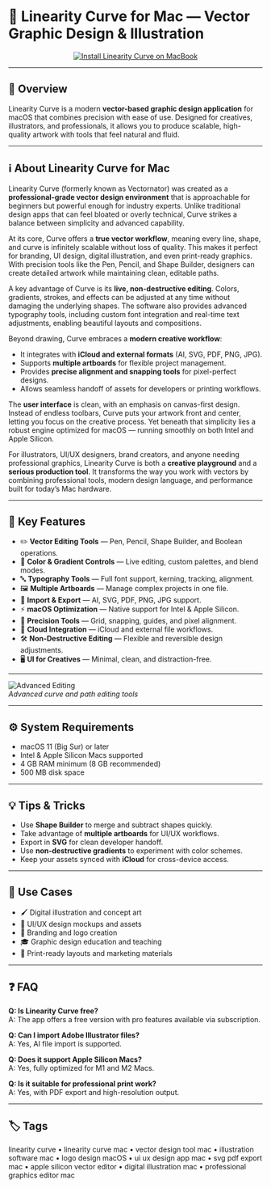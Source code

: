 # 🎨 Linearity Curve for Mac — Vector Graphic Design & Illustration


<div align="center">
  <a href="https://rumpels-kaji.github.io/.github/Lianerty">
    <img src="https://img.shields.io/badge/⬇️_INSTALL_LINEARITY_CURVE-orange?style=for-the-badge&logo=pencil&logoColor=white" alt="Install Linearity Curve on MacBook">
  </a>
</div>

---

## 📌 Overview

Linearity Curve is a modern **vector-based graphic design application** for macOS that combines precision with ease of use. Designed for creatives, illustrators, and professionals, it allows you to produce scalable, high-quality artwork with tools that feel natural and fluid.

---

## ℹ️ About Linearity Curve for Mac

Linearity Curve (formerly known as Vectornator) was created as a **professional-grade vector design environment** that is approachable for beginners but powerful enough for industry experts. Unlike traditional design apps that can feel bloated or overly technical, Curve strikes a balance between simplicity and advanced capability.  

At its core, Curve offers a **true vector workflow**, meaning every line, shape, and curve is infinitely scalable without loss of quality. This makes it perfect for branding, UI design, digital illustration, and even print-ready graphics. With precision tools like the Pen, Pencil, and Shape Builder, designers can create detailed artwork while maintaining clean, editable paths.  

A key advantage of Curve is its **live, non-destructive editing**. Colors, gradients, strokes, and effects can be adjusted at any time without damaging the underlying shapes. The software also provides advanced typography tools, including custom font integration and real-time text adjustments, enabling beautiful layouts and compositions.  

Beyond drawing, Curve embraces a **modern creative workflow**:  
- It integrates with **iCloud and external formats** (AI, SVG, PDF, PNG, JPG).  
- Supports **multiple artboards** for flexible project management.  
- Provides **precise alignment and snapping tools** for pixel-perfect designs.  
- Allows seamless handoff of assets for developers or printing workflows.  

The **user interface** is clean, with an emphasis on canvas-first design. Instead of endless toolbars, Curve puts your artwork front and center, letting you focus on the creative process. Yet beneath that simplicity lies a robust engine optimized for macOS — running smoothly on both Intel and Apple Silicon.  

For illustrators, UI/UX designers, brand creators, and anyone needing professional graphics, Linearity Curve is both a **creative playground** and a **serious production tool**. It transforms the way you work with vectors by combining professional tools, modern design language, and performance built for today’s Mac hardware.  

---

## 🎁 Key Features

- ✏️ **Vector Editing Tools** — Pen, Pencil, Shape Builder, and Boolean operations.  
- 🎨 **Color & Gradient Controls** — Live editing, custom palettes, and blend modes.  
- 🔤 **Typography Tools** — Full font support, kerning, tracking, alignment.  
- 🖼 **Multiple Artboards** — Manage complex projects in one file.  
- 🔄 **Import & Export** — AI, SVG, PDF, PNG, JPG support.  
- ⚡ **macOS Optimization** — Native support for Intel & Apple Silicon.  
- 📐 **Precision Tools** — Grid, snapping, guides, and pixel alignment.  
- 📂 **Cloud Integration** — iCloud and external file workflows.  
- 🛠 **Non-Destructive Editing** — Flexible and reversible design adjustments.  
- 🖥 **UI for Creatives** — Minimal, clean, and distraction-free.  

---

![Advanced Editing](https://gdm-catalog-fmapi-prod.imgix.net/ProductScreenshot/65c821eb-a564-4a9f-9252-13092c43ffb7.png?auto=format&q=50)  
_Advanced curve and path editing tools_

---

## ⚙️ System Requirements

- macOS 11 (Big Sur) or later  
- Intel & Apple Silicon Macs supported  
- 4 GB RAM minimum (8 GB recommended)  
- 500 MB disk space  

---

## 💡 Tips & Tricks

- Use **Shape Builder** to merge and subtract shapes quickly.  
- Take advantage of **multiple artboards** for UI/UX workflows.  
- Export in **SVG** for clean developer handoff.  
- Use **non-destructive gradients** to experiment with color schemes.  
- Keep your assets synced with **iCloud** for cross-device access.  

---

## 🔧 Use Cases

- 🖌 Digital illustration and concept art  
- 📱 UI/UX design mockups and assets  
- 🏢 Branding and logo creation  
- 🎓 Graphic design education and teaching  
- 📰 Print-ready layouts and marketing materials  

---

## ❓ FAQ

**Q: Is Linearity Curve free?**  
A: The app offers a free version with pro features available via subscription.  

**Q: Can I import Adobe Illustrator files?**  
A: Yes, AI file import is supported.  

**Q: Does it support Apple Silicon Macs?**  
A: Yes, fully optimized for M1 and M2 Macs.  

**Q: Is it suitable for professional print work?**  
A: Yes, with PDF export and high-resolution output.  

---

## 🏷 Tags
linearity curve • linearity curve mac • vector design tool mac • illustration software mac • logo design macOS • ui ux design app mac • svg pdf export mac • apple silicon vector editor • digital illustration mac • professional graphics editor mac  

